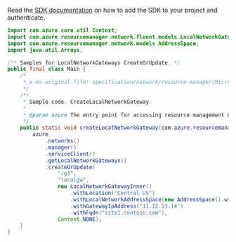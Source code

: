 Read the [SDK documentation](https://github.com/Azure/azure-sdk-for-java/blob/azure-resourcemanager_2.15.0/sdk/resourcemanager/azure-resourcemanager/README.md) on how to add the SDK to your project and authenticate.

```java
import com.azure.core.util.Context;
import com.azure.resourcemanager.network.fluent.models.LocalNetworkGatewayInner;
import com.azure.resourcemanager.network.models.AddressSpace;
import java.util.Arrays;

/** Samples for LocalNetworkGateways CreateOrUpdate. */
public final class Main {
    /*
     * x-ms-original-file: specification/network/resource-manager/Microsoft.Network/stable/2021-05-01/examples/LocalNetworkGatewayCreate.json
     */
    /**
     * Sample code: CreateLocalNetworkGateway.
     *
     * @param azure The entry point for accessing resource management APIs in Azure.
     */
    public static void createLocalNetworkGateway(com.azure.resourcemanager.AzureResourceManager azure) {
        azure
            .networks()
            .manager()
            .serviceClient()
            .getLocalNetworkGateways()
            .createOrUpdate(
                "rg1",
                "localgw",
                new LocalNetworkGatewayInner()
                    .withLocation("Central US")
                    .withLocalNetworkAddressSpace(new AddressSpace().withAddressPrefixes(Arrays.asList("10.1.0.0/16")))
                    .withGatewayIpAddress("11.12.13.14")
                    .withFqdn("site1.contoso.com"),
                Context.NONE);
    }
}
```
